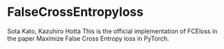 # FalseCrossEntropyloss

Sota Kato, Kazuhiro Hotta
This is the official implementation of FCEloss in the paper Maximize False Cross Entropy loss in PyTorch.

